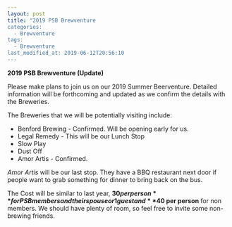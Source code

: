 ```yaml
---
layout: post
title: "2019 PSB Brewventure
categories:
  - Brewventure
tags:
  - Brewventure
last_modified_at: 2019-06-12T20:56:10
---
```


**2019 PSB Brewventure (Update)**

Please make plans to join us on our 2019 Summer Beerventure. Detailed information will be 
forthcoming and updated as we confirm the details with the Breweries.

The Breweries that we will be potentially visiting include:

- Benford Brewing - Confirmed. Will be opening early for us.
- Legal Remedy - This will be our Lunch Stop
- Slow Play
- Dust Off
- Amor Artis - Confirmed. 

_Amor Artis_ will be our last stop. They have a BBQ restaurant next door if people want 
to grab something for dinner to bring back on the bus.

The Cost will be similar to last year, **$30 per person** for PSB members and their spouse or 
1 guest and **$40 per person** for non members. We should have plenty of room, so feel free 
to invite some non-brewing friends.
